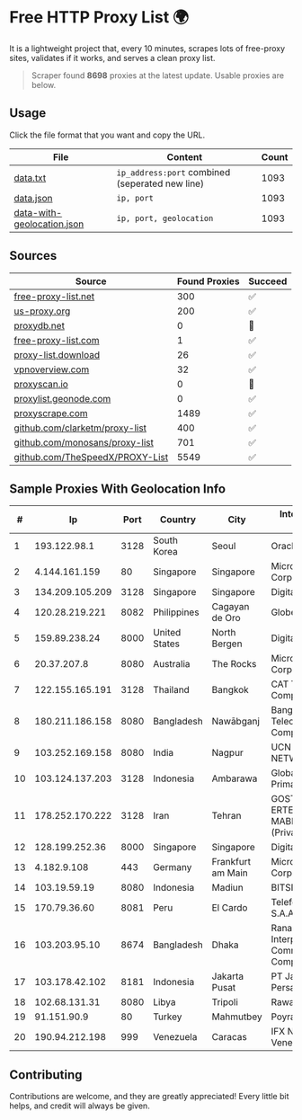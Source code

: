 
# Free HTTP Proxy List 🌍

It is a lightweight project that, every 10 minutes, scrapes lots of free-proxy sites, validates if it works, and serves a clean proxy list.


> Scraper found **8698** proxies at the latest update. Usable proxies are below.

## Usage

Click the file format that you want and copy the URL.


|File|Content|Count|
|----|-------|-----|
|[data.txt](https://raw.githubusercontent.com/themiralay/Proxy-List-World/master/data.txt)|`ip_address:port` combined (seperated new line)|1093|
|[data.json](https://raw.githubusercontent.com/themiralay/Proxy-List-World/master/data.json)|`ip, port`|1093|
|[data-with-geolocation.json](https://raw.githubusercontent.com/themiralay/Proxy-List-World/master/data-with-geolocation.json)|`ip, port, geolocation`|1093|

## Sources

|Source|Found Proxies|Succeed|
|------|-------------|-------|
|[free-proxy-list.net](https://free-proxy-list.net)|300|✅|
|[us-proxy.org](https://www.us-proxy.org)|200|✅|
|[proxydb.net](http://proxydb.net)|0|🚫|
|[free-proxy-list.com](https://free-proxy-list.com/?page=&port=&type%5B%5D=http&type%5B%5D=https&up_time=0&search=Search)|1|✅|
|[proxy-list.download](https://www.proxy-list.download/HTTP)|26|✅|
|[vpnoverview.com](https://vpnoverview.com/privacy/anonymous-browsing/free-proxy-servers)|32|✅|
|[proxyscan.io](https://www.proxyscan.io)|0|🚫|
|[proxylist.geonode.com](https://proxylist.geonode.com/api/proxy-list?limit=300&page=1&sort_by=lastChecked&sort_type=desc&protocols=http,https)|0|✅|
|[proxyscrape.com](https://api.proxyscrape.com/v2/?request=displayproxies&protocol=http&timeout=10000&country=all&ssl=all&anonymity=all)|1489|✅|
|[github.com/clarketm/proxy-list](https://raw.githubusercontent.com/clarketm/proxy-list/master/proxy-list-raw.txt)|400|✅|
|[github.com/monosans/proxy-list](https://raw.githubusercontent.com/monosans/proxy-list/main/proxies/http.txt)|701|✅|
|[github.com/TheSpeedX/PROXY-List](https://raw.githubusercontent.com/TheSpeedX/PROXY-List/master/http.txt)|5549|✅|


## Sample Proxies With Geolocation Info

|#|Ip|Port|Country|City|Internet Service Provider|
|-|--|----|-------|----|-------------------------|
|1|193.122.98.1|3128|South Korea|Seoul|Oracle Corporation|
|2|4.144.161.159|80|Singapore|Singapore|Microsoft Corporation|
|3|134.209.105.209|3128|Singapore|Singapore|DigitalOcean, LLC|
|4|120.28.219.221|8082|Philippines|Cagayan de Oro|Globe Telecom|
|5|159.89.238.24|8000|United States|North Bergen|DigitalOcean, LLC|
|6|20.37.207.8|8080|Australia|The Rocks|Microsoft Corporation|
|7|122.155.165.191|3128|Thailand|Bangkok|CAT Telecom Public Company Limited|
|8|180.211.186.158|8080|Bangladesh|Nawābganj|Bangladesh Telecommunications Company Ltd.|
|9|103.252.169.158|8080|India|Nagpur|UCN CABLE NETWORK PVT. LTD|
|10|103.124.137.203|3128|Indonesia|Ambarawa|Global Media Data Prima|
|11|178.252.170.222|3128|Iran|Tehran|GOSTARESH-E-ERTEBATAT-E MABNA COMPANY (Private Joint Stock)|
|12|128.199.252.36|8000|Singapore|Singapore|DigitalOcean, LLC|
|13|4.182.9.108|443|Germany|Frankfurt am Main|Microsoft Corporation|
|14|103.19.59.19|8080|Indonesia|Madiun|BITSNET|
|15|170.79.36.60|8081|Peru|El Cardo|Telefonica del Peru S.A.A.|
|16|103.203.95.10|8674|Bangladesh|Dhaka|Rana Javed Kabir t/a Interpid Broadband Communication Company Ltd.|
|17|103.178.42.102|8181|Indonesia|Jakarta Pusat|PT Jaring Solusi Persada|
|18|102.68.131.31|8080|Libya|Tripoli|Rawafed|
|19|91.151.90.9|80|Turkey|Mahmutbey|Poyraz Hosting|
|20|190.94.212.198|999|Venezuela|Caracas|IFX Networks Venezuela C.A.|



## Contributing

Contributions are welcome, and they are greatly appreciated! Every
little bit helps, and credit will always be given.

